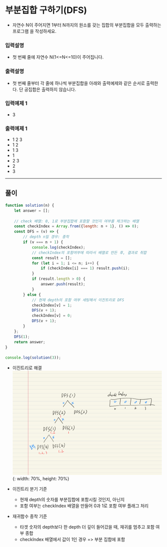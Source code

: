 # 부분집합 구하기(DFS)

- 자연수 N이 주어지면 1부터 N까지의 원소를 갖는 집합의 부분집합을 모두 출력하는 프로그램 을 작성하세요.

### 입력설명

- 첫 번째 줄에 자연수 N(1<=N<=10)이 주어집니다.

### 출력설명

- 첫 번째 줄부터 각 줄에 하나씩 부분집합을 아래와 출력예제와 같은 순서로 출력한다. 단 공집합은 출력하지 않습니다.

### 입력예제 1

- 3

### 출력예제 1

- 1 2 3
- 1 2
- 1 3
- 1
- 2 3
- 2
- 3

---

## 풀이

```js
function solution(n) {
    let answer = [];

    // check 배열: 0, 1로 부분집합에 포함할 것인지 여부를 체크하는 배열
    const checkIndex = Array.from({length: n + 1}, () => 0);
    const DFS = (v) => {
        // depth n일 경우: 종착
        if (v === n + 1) {
            console.log(checkIndex);
            // checkIndex의 포함여부에 따라서 배열로 만든 후, 결과로 취합
            const result = [];
            for (let i = 1; i <= n; i++) {
                if (checkIndex[i] === 1) result.push(i);
            }
            if (result.length > 0) {
                answer.push(result);
            }
        } else {
            // 현재 depth의 포함 여부 세팅해서 이진트리로 DFS
            checkIndex[v] = 1;
            DFS(v + 1);
            checkIndex[v] = 0;
            DFS(v + 1);
        }
    };
    DFS(1);
    return answer;
}

console.log(solution(3));
```

- 이진트리로 해결
  ![binary_tree](./104_img.jpeg){: width: 70%, height: 70%}


- 이진트리 분기 기준
    - 현재 depth의 숫자를 부분집합에 포함시킬 것인지, 아닌지
    - 포함 여부는 checkIndex 배열을 만들어 0과 1로 포함 여부 플래그 처리
- 재귀함수 종착 기준
    - 타겟 숫자의 depth보다 한 depth 더 깊이 들어갔을 때, 재귀를 멈추고 포함 여부 종합
    - checkIndex 배열에서 값이 1인 경우 => 부분 집합에 포함
